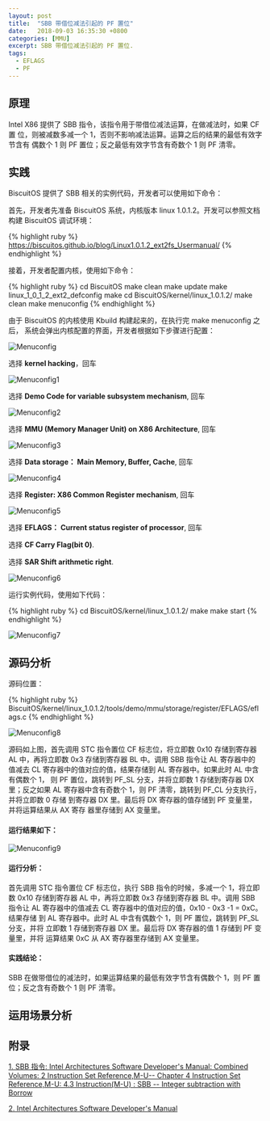 ```yaml
---
layout: post
title:  "SBB 带借位减法引起的 PF 置位"
date:   2018-09-03 16:35:30 +0800
categories: [MMU]
excerpt: SBB 带借位减法引起的 PF 置位.
tags:
  - EFLAGS
  - PF
---
```


## 原理

Intel X86 提供了 SBB 指令，该指令用于带借位减法运算，在做减法时，如果 CF 置
位，则被减数多减一个 1，否则不影响减法运算。运算之后的结果的最低有效字节含有
偶数个 1 则 PF 置位；反之最低有效字节含有奇数个 1 则 PF 清零。

## 实践

BiscuitOS 提供了 SBB 相关的实例代码，开发者可以使用如下命令：

首先，开发者先准备 BiscuitOS 系统，内核版本 linux 1.0.1.2。开发可以参照文档
构建 BiscuitOS 调试环境：

{% highlight ruby %}
https://biscuitos.github.io/blog/Linux1.0.1.2_ext2fs_Usermanual/
{% endhighlight %}


接着，开发者配置内核，使用如下命令：

{% highlight ruby %}
cd BiscuitOS
make clean
make update
make linux_1_0_1_2_ext2_defconfig
make
cd BiscuitOS/kernel/linux_1.0.1.2/
make clean
make menuconfig
{% endhighlight %}

由于 BiscuitOS 的内核使用 Kbuild 构建起来的，在执行完 make menuconfig 之后，
系统会弹出内核配置的界面，开发者根据如下步骤进行配置：

![Menuconfig](https://raw.githubusercontent.com/EmulateSpace/PictureSet/master/BiscuitOS/kernel/MMU000003.png)

选择 **kernel hacking**，回车

![Menuconfig1](https://raw.githubusercontent.com/EmulateSpace/PictureSet/master/BiscuitOS/kernel/MMU000004.png)

选择 **Demo Code for variable subsystem mechanism**, 回车

![Menuconfig2](https://raw.githubusercontent.com/EmulateSpace/PictureSet/master/BiscuitOS/kernel/MMU000005.png)

选择 **MMU (Memory Manager Unit) on X86 Architecture**, 回车

![Menuconfig3](https://raw.githubusercontent.com/EmulateSpace/PictureSet/master/BiscuitOS/kernel/MMU000006.png)

选择 **Data storage： Main  Memory, Buffer, Cache**, 回车

![Menuconfig4](https://raw.githubusercontent.com/EmulateSpace/PictureSet/master/BiscuitOS/kernel/MMU000007.png)

选择 **Register: X86 Common Register mechanism**, 回车

![Menuconfig5](https://raw.githubusercontent.com/EmulateSpace/PictureSet/master/BiscuitOS/kernel/MMU000008.png)

选择 **EFLAGS： Current status register of processor**, 回车

选择 **CF    Carry Flag(bit 0)**.

选择 **SAR  Shift arithmetic right**.

![Menuconfig6](https://raw.githubusercontent.com/EmulateSpace/PictureSet/master/BiscuitOS/kernel/MMU000083.png)

运行实例代码，使用如下代码：

{% highlight ruby %}
cd BiscuitOS/kernel/linux_1.0.1.2/
make 
make start
{% endhighlight %}

![Menuconfig7](https://raw.githubusercontent.com/EmulateSpace/PictureSet/master/BiscuitOS/kernel/MMU000160.png)

## 源码分析

源码位置：

{% highlight ruby %}
BiscuitOS/kernel/linux_1.0.1.2/tools/demo/mmu/storage/register/EFLAGS/eflags.c
{% endhighlight %}

![Menuconfig8](https://raw.githubusercontent.com/EmulateSpace/PictureSet/master/BiscuitOS/kernel/MMU000161.png)

源码如上图，首先调用 STC 指令置位 CF 标志位，将立即数 0x10 存储到寄存器 AL 
中，再将立即数 0x3 存储到寄存器 BL 中。调用 SBB 指令让 AL 寄存器中的值减去 
CL 寄存器中的值对应的值，结果存储到 AL 寄存器中。如果此时 AL 中含有偶数个 1，
则 PF 置位，跳转到 PF_SL 分支，并将立即数 1 存储到寄存器 DX 里；反之如果 AL 
寄存器中含有奇数个 1，则 PF 清零，跳转到 PF_CL 分支执行，并将立即数 0 存储
到寄存器 DX 里。最后将 DX 寄存器的值存储到 PF 变量里，并将运算结果从 AX 寄存
器里存储到 AX 变量里。

#### 运行结果如下：

![Menuconfig9](https://raw.githubusercontent.com/EmulateSpace/PictureSet/master/BiscuitOS/kernel/MMU000162.png)

#### 运行分析：

首先调用 STC 指令置位 CF 标志位，执行 SBB 指令的时候，多减一个 1，将立即数 
0x10 存储到寄存器 AL 中，再将立即数 0x3 存储到寄存器 BL 中。调用 SBB 指令让 
AL 寄存器中的值减去 CL 寄存器中的值对应的值，0x10 - 0x3 -1 = 0xC。结果存储
到 AL 寄存器中。此时 AL 中含有偶数个 1，则 PF 置位，跳转到 PF_SL 分支，并将
立即数 1 存储到寄存器 DX 里。最后将 DX 寄存器的值 1 存储到 PF 变量里，并将
运算结果 0xC 从 AX 寄存器里存储到 AX 变量里。

#### 实践结论：

SBB 在做带借位的减法时，如果运算结果的最低有效字节含有偶数个 1，则 PF 置
位；反之含有奇数个 1 则 PF 清零。

## 运用场景分析

## 附录

[1. SBB 指令: Intel Architectures Software Developer's Manual: Combined Volumes: 2 Instruction Set Reference,M-U-- Chapter 4 Instruction Set Reference,M-U: 4.3 Instruction(M-U) : SBB -- Integer subtraction with Borrow](https://software.intel.com/en-us/articles/intel-sdm)

[2. Intel Architectures Software Developer's Manual](https://github.com/BiscuitOS/Documentation/blob/master/Datasheet/Intel-IA32_DevelopmentManual.pdf)

